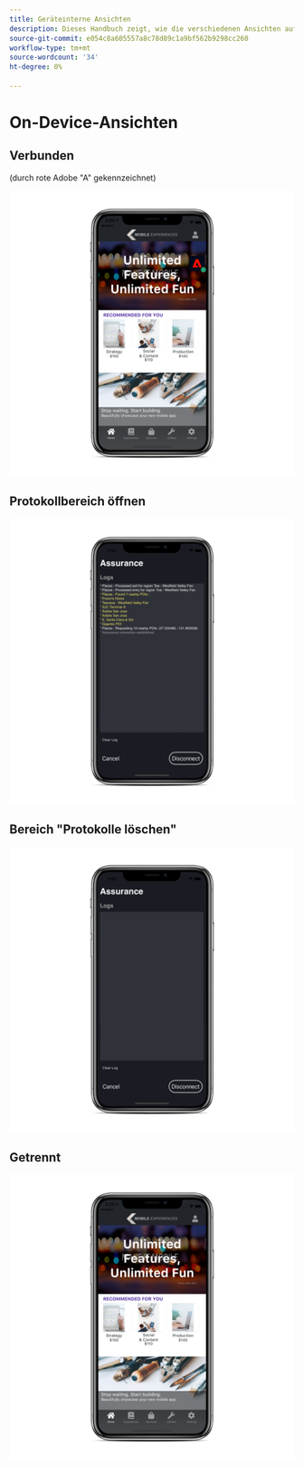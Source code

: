 ```yaml
---
title: Geräteinterne Ansichten
description: Dieses Handbuch zeigt, wie die verschiedenen Ansichten auf einem Gerät mit Adobe Experience Platform Assurance aussehen.
source-git-commit: e054c8a605557a8c78d89c1a9bf562b9298cc260
workflow-type: tm+mt
source-wordcount: '34'
ht-degree: 0%

---
```



# On-Device-Ansichten

## Verbunden

(durch rote Adobe &quot;A&quot; gekennzeichnet)

![](./images/on-device-views/connected.png)

## Protokollbereich öffnen

![](./images/on-device-views/logs-panel.png)

## Bereich &quot;Protokolle löschen&quot;

![](./images/on-device-views/clear-logs-panel.png)

## Getrennt

![](./images/on-device-views/disconnected.png)
